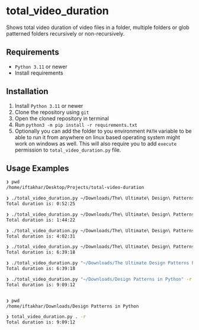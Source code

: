 # total_video_duration
Shows total video duration of video files in a folder, multiple folders or glob patterned folders recursively or non-recursively.

## Requirements
- `Python 3.11` or newer
- Install requirements

## Installation
1. Install `Python 3.11` or newer
2. Clone the repository using `git`
3. Open the cloned repository in terminal
4. Run `python3 -m pip install -r requirements.txt`
5. Optionally you can add the folder to you environment `PATH` variable to be able to run it from anywhere on linux based operating system might work on windows as well. This will also require you to add `execute` permission to `total_video_duration.py` file.

## Usage Examples
```bash
❯ pwd
/home/iftakhar/Desktop/Projects/total-video-duration

❯ ./total_video_duration.py ~/Downloads/The\ Ultimate\ Design\ Patterns\ Part\ 3 -r
Total duration is: 0:52:25

❯ ./total_video_duration.py ~/Downloads/The\ Ultimate\ Design\ Patterns\ Part\ II -r
Total duration is: 1:44:22

❯ ./total_video_duration.py ~/Downloads/The\ Ultimate\ Design\ Patterns\ Part\ I -r
Total duration is: 4:02:31

❯ ./total_video_duration.py ~/Downloads/The\ Ultimate\ Design\ Patterns\ Part\ * -r
Total duration is: 6:39:18

❯ ./total_video_duration.py "~/Downloads/The Ultimate Design Patterns Part *" -r
Total duration is: 6:39:18

❯ ./total_video_duration.py "~/Downloads/Design Patterns in Python" -r
Total duration is: 9:09:12


❯ pwd
/home/iftakhar/Downloads/Design Patterns in Python

❯ total_video_duration.py . -r
Total duration is: 9:09:12
```
